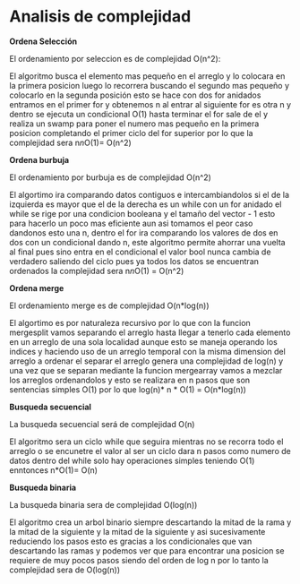 # Analisis de complejidad

**Ordena Selección**

El ordenamiento por seleccion es de complejidad O(n^2):

El algoritmo busca el elemento mas pequeño en el arreglo y lo colocara en la primera posicion luego lo recorrera buscando el segundo mas pequeño y colocarlo en la segunda posición
esto se hace con dos for anidados entramos en el  primer for y obtenemos n al entrar al siguiente for es otra n y dentro se ejecuta un condicional O(1) hasta terminar el for sale de el y realiza un swamp para poner el numero mas pequeño en la primera posicion completando el primer ciclo del for superior por lo que la complejidad sera n*n*O(1)= O(n^2)

**Ordena burbuja**

El ordenamiento por burbuja es de complejidad O(n^2)

El algortimo ira comparando datos contiguos e intercambiandolos si el de la izquierda es mayor que el de la derecha es un while con un for anidado el while se rige por una condicion booleana y el tamaño del vector - 1 esto para hacerlo un poco mas eficiente aun asi tomamos el peor caso dandonos esto una n, dentro el for ira comparando los valores de dos en dos con un condicional dando n, este algoritmo permite ahorrar una vuelta al final pues sino entra en el condicional el valor bool nunca cambia de verdadero saliendo del ciclo pues ya todos los datos se encuentran ordenados la complejidad sera n*n*O(1) = O(n^2)

**Ordena merge**

El ordenamiento merge es de complejidad O(n*log(n))

El algortimo es por naturaleza recursivo por lo que con la funcion mergesplit vamos separando el arreglo hasta llegar a tenerlo cada elemento en un arreglo de una sola localidad aunque esto se maneja operando los indices y haciendo uso de un arreglo temporal con la misma dimension del arreglo a ordenar el separar el arreglo genera una complejidad de log(n) y una vez que se separan mediante la funcion mergearray vamos a mezclar los arreglos ordenandolos y esto se realizara en n pasos que son sentencias simples O(1) por lo que log(n)* n * O(1) =  O(n*log(n)) 



**Busqueda secuencial**

La busqueda secuencial será de complejidad O(n) 

El algoritmo sera un ciclo while que seguira mientras no se recorra todo el arreglo o se encunetre el valor al ser un ciclo dara n pasos como numero de datos dentro del while solo hay operaciones simples teniendo O(1) enntonces n*O(1)= O(n)

**Busqueda binaria**

La busqueda binaria sera de complejidad O(log(n)) 

El algoritmo crea un arbol binario siempre descartando la mitad de la rama y la mitad de la siguiente y la mitad de la siguiente y asi sucesivamente reduciendo los pasos esto es gracias a los condicionales que van descartando las ramas y podemos ver que para encontrar una posicion se requiere de muy pocos pasos siendo del orden de log n por lo tanto la complejidad sera de O(log(n)) 



